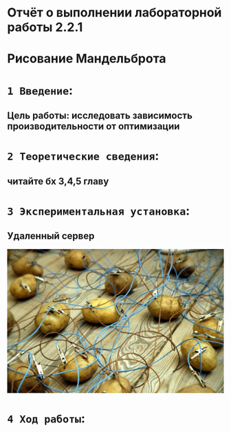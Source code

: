 #  Отчёт о выполнении лабораторной работы 2.2.1
#  Рисование Мандельброта
# `1 Введение`: 
## Цель работы: исследовать зависимость производительности от оптимизации
# `2 Теоретические сведения`: 
## читайте бх 3,4,5 главу
# `3 Экспериментальная установка`:
## Удаленный сервер
![1](/images/1.png)
# `4 Ход работы`:
